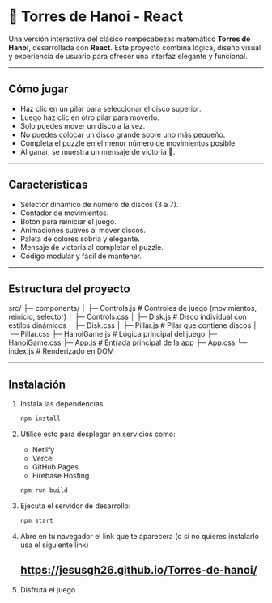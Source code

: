 # 🧩 Torres de Hanoi - React

Una versión interactiva del clásico rompecabezas matemático **Torres de Hanoi**, desarrollada con **React**. Este proyecto combina lógica, diseño visual y experiencia de usuario para ofrecer una interfaz elegante y funcional.

---

## Cómo jugar

- Haz clic en un pilar para seleccionar el disco superior.
- Luego haz clic en otro pilar para moverlo.
- Solo puedes mover un disco a la vez.
- No puedes colocar un disco grande sobre uno más pequeño.
- Completa el puzzle en el menor número de movimientos posible.
- Al ganar, se muestra un mensaje de victoria 🎉.

---

## Características

- Selector dinámico de número de discos (3 a 7).
- Contador de movimientos.
- Botón para reiniciar el juego.
- Animaciones suaves al mover discos.
- Paleta de colores sobria y elegante.
- Mensaje de victoria al completar el puzzle.
- Código modular y fácil de mantener.

---

## Estructura del proyecto

src/
├─ components/
│  ├─ Controls.js       # Controles de juego (movimientos, reinicio, selector)
│  ├─ Controls.css
│  ├─ Disk.js           # Disco individual con estilos dinámicos
│  ├─ Disk.css
│  ├─ Pillar.js         # Pilar que contiene discos
│  └─ Pillar.css
├─ HanoiGame.js         # Lógica principal del juego
├─ HanoiGame.css
├─ App.js               # Entrada principal de la app
├─ App.css
└─ index.js             # Renderizado en DOM

---

## Instalación

1. Instala las dependencias

   ```bash
   npm install

2. Utilice esto para desplegar en servicios como:
    - Netlify
    - Vercel
    - GitHub Pages
    - Firebase Hosting

   ```bash
   npm run build

3. Ejecuta el servidor de desarrollo:
   ```bash
   npm start

4. Abre en tu navegador el link que te aparecera (o si no quieres instalarlo usa el siguiente link)

   ## https://jesusgh26.github.io/Torres-de-hanoi/

6. Disfruta el juego
